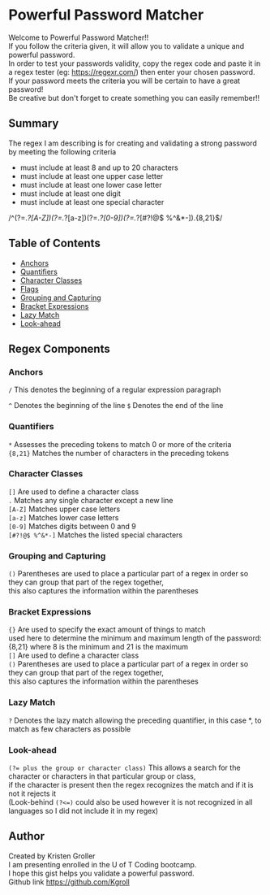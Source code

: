 # Powerful Password Matcher

Welcome to Powerful Password Matcher!!  
If you follow the criteria given, it will allow you to validate a unique and powerful password.  
In order to test your passwords validity, copy the regex code and paste it in a regex tester (eg: https://regexr.com/) then enter your chosen password.  
If your password meets the criteria you will be certain to have a great password!   
Be creative but don't forget to create something you can easily remember!!  

## Summary

The regex I am describing is for creating and validating a strong password by meeting the following criteria
- must include at least 8 and up to 20 characters
- must include at least one upper case letter
- must include at least one lower case letter
- must include at least one digit
- must include at least one special character

/^(?=.*?[A-Z])(?=.*?[a-z])(?=.*?[0-9])(?=.*?[#?!@$ %^&*-]).{8,21}$/


## Table of Contents

- [Anchors](#anchors)
- [Quantifiers](#quantifiers)
- [Character Classes](#character-classes)
- [Flags](#flags)
- [Grouping and Capturing](#grouping-and-capturing)
- [Bracket Expressions](#bracket-expressions)
- [Lazy Match](#lazy-match)
- [Look-ahead](#look-ahead)

## Regex Components

### Anchors
`/` This denotes the beginning of a regular expression paragraph

`^` Denotes the beginning of the line
`$` Denotes the end of the line

### Quantifiers
`*` Assesses the preceding tokens to match 0 or more of the criteria  
`{8,21}` Matches the number of characters in the preceding tokens 

### Character Classes
`[]` Are used to define a character class  
`.` Matches any single character except a new line  
`[A-Z]` Matches upper case letters  
`[a-z]` Matches lower case letters  
`[0-9]` Matches digits between 0 and 9  
`[#?!@$ %^&*-]` Matches the listed special characters  

### Grouping and Capturing
`()` Parentheses are used to place a particular part of a regex in order so they can group that part of the regex together,   
   this also captures the information within the parentheses

### Bracket Expressions
`{}` Are used to specify the exact amount of things to match  
   used here to determine the minimum and maximum length of the password: {8,21} where 8 is the minimum and 21 is the maximum  
`[]` Are used to define a character class  
`()` Parentheses are used to place a particular part of a regex in order so they can group that part of the regex together,   
   this also captures the information within the parentheses  

### Lazy Match
`?` Denotes the lazy match allowing the preceding quantifier, in this case *, to match as few characters as possible 

### Look-ahead
`(?= plus the group or character class)` This allows a  search for the character or characters in that particular group or class,  
if the character is present then the regex recognizes the match and if it is not it rejects it  
   (Look-behind `(?<=)` could also be used however it is not recognized in all languages so I did not include it in my regex)  
   
## Author
Created by Kristen Groller  
I am presenting enrolled in the U of T Coding bootcamp.   
I hope this gist helps you validate a powerful password.  
Github link https://github.com/Kgroll
